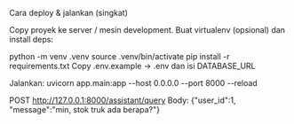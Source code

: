 Cara deploy & jalankan (singkat)

Copy proyek ke server / mesin development.
Buat virtualenv (opsional) dan install deps:

python -m venv .venv
source .venv/bin/activate
pip install -r requirements.txt
Copy .env.example → .env dan isi DATABASE_URL

Jalankan:
uvicorn app.main:app --host 0.0.0.0 --port 8000 --reload


POST http://127.0.0.1:8000/assistant/query
Body: {"user_id":1, "message":"min, stok truk ada berapa?"}